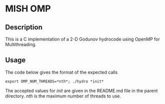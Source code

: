 MISH OMP
======

Description
-------

This is a C implementation of a 2-D Godunov hydrocode using OpenMP for Multithreading.

Usage
-----

The code below gives the format of the expected calls

````
export OMP_NUM_THREADS=*nth*; ./hydro *init*
````

The accepted values for *init* are given in the README.md file in the parent directory. *nth* is the maximum number of threads to use.

